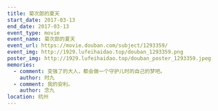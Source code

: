 ```yaml
---
title: 菊次郎的夏天
start_date: 2017-03-13
end_date: 2017-03-13
event_type: movie
event_name: 菊次郎的夏天
event_url: https://movie.douban.com/subject/1293359/
event_img: http://1929.lufeihaidao.top/douban_1293359.png
poster_img: http://1929.lufeihaidao.top/douban_poster_1293359.jpeg
memories:
  - comment: 变强了的大人，都会做一个守护儿时的自己的梦吧。
    author: 时九
  - comment: 我的安利。
    author: 念九
location: 杭州
---
```

